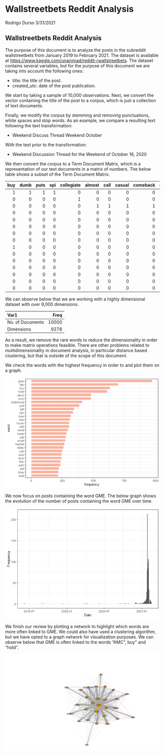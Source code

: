 Wallstreetbets Reddit Analysis
================
Rodrigo Durso
3/31/2021

## Wallstreetbets Reddit Analysis

The purpose of this document is to analyze the posts in the subreddit
wallstreetbets from January 2019 to February 2021. The dataset is
available at <https://www.kaggle.com/unanimad/reddit-rwallstreetbets>.
The dataset contains several variables, but for the purpose of this
document we are taking into account the following ones:

-   title: the title of the post.
-   created\_utc: date of the post publication.

We start by taking a sample of 10,000 observations. Next, we convert the
vector containing the title of the post to a corpus, which is just a
collection of text documents.

Finally, we modify the corpus by stemming and removing punctuations,
white spaces and stop words. As an example, we compare a resulting text
following the text transformation:

-   Weekend Discuss Thread Weekend October

With the text prior to the transformation:

-   Weekend Discussion Thread for the Weekend of October 16, 2020

We then convert the corpus to a Term Document Matrix, which is a
representation of our text documents in a matrix of numbers. The below
table shows a subset of the Term Document Matrix.

| buy | dumb | puts | spi | collegiate | almost | call | casual | comeback | dont |
|----:|-----:|-----:|----:|-----------:|-------:|-----:|-------:|---------:|-----:|
|   1 |    1 |    1 |   1 |          0 |      0 |    0 |      0 |        0 |    0 |
|   0 |    0 |    0 |   0 |          1 |      0 |    0 |      0 |        0 |    0 |
|   0 |    0 |    0 |   0 |          0 |      1 |    1 |      1 |        1 |    1 |
|   0 |    0 |    0 |   0 |          0 |      0 |    0 |      0 |        0 |    0 |
|   0 |    0 |    0 |   0 |          0 |      0 |    0 |      0 |        0 |    0 |
|   0 |    0 |    0 |   0 |          0 |      0 |    0 |      0 |        0 |    0 |
|   0 |    0 |    0 |   0 |          0 |      0 |    0 |      0 |        0 |    0 |
|   0 |    0 |    0 |   0 |          0 |      0 |    0 |      0 |        0 |    0 |
|   1 |    0 |    0 |   0 |          0 |      0 |    0 |      0 |        0 |    0 |
|   0 |    0 |    0 |   0 |          0 |      0 |    0 |      0 |        0 |    0 |
|   0 |    0 |    0 |   0 |          0 |      0 |    0 |      0 |        0 |    0 |
|   0 |    0 |    0 |   0 |          0 |      0 |    0 |      0 |        0 |    0 |
|   0 |    0 |    0 |   0 |          0 |      0 |    0 |      0 |        0 |    0 |
|   0 |    0 |    0 |   0 |          0 |      0 |    0 |      0 |        0 |    0 |
|   0 |    0 |    0 |   0 |          0 |      0 |    0 |      0 |        0 |    0 |

We can observe below that we are working with a highly dimensional
dataset with over 9,000 dimensions.

| Var1             |  Freq |
|:-----------------|------:|
| No. of Documents | 10000 |
| Dimensions       |  9278 |

As a result, we remove the rare words to reduce the dimensionality in
order to make matrix operations feasible. There are other problems
related to multidimensionality in document analysis, in particular
distance based clustering, but that is outside of the scope of this
document.

We check the words with the highest frequency in order to and plot them
on a graph.

![](basic-text-analysis-r/unnamed-chunk-4-1.png)<!-- -->

We now focus on posts containing the word GME. The below graph shows the
evolution of the number of posts containing the word GME over time.

![](basic-text-analysis-r/unnamed-chunk-5-1.png)<!-- -->

We finish our review by plotting a network to highlight which words are
more often linked to GME. We could also have used a clustering
algorithm, but we have opted to a graph network for visualization
purposes. We can observe below that GME is often linked to the words
“AMC”, buy" and “hold”.

![](basic-text-analysis-r/unnamed-chunk-6-1.png)<!-- -->
